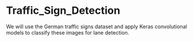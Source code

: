 # Traffic_Sign_Detection
We will use the German traffic signs dataset and apply Keras convolutional models to classify these images for lane detection. 
